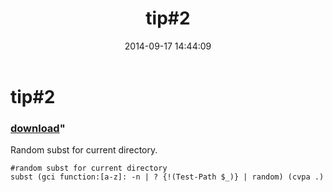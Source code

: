 ﻿---
pid:            5438
parent:         0
children:       
poster:         greg zakharov
title:          tip#2
date:           2014-09-17 14:44:09
format:         posh
---

# tip#2

### [download](5438.ps1)"

Random subst for current directory.

```posh
#random subst for current directory
subst (gci function:[a-z]: -n | ? {!(Test-Path $_)} | random) (cvpa .)
```
